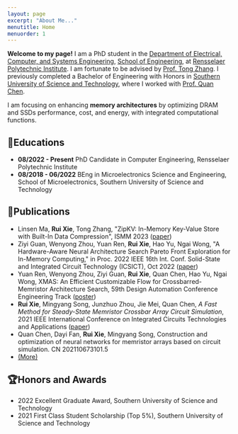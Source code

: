 ```yaml
---
layout: page
excerpt: "About Me..."
menutitle: Home
menuorder: 1
---
```

**Welcome to my page!** I am a PhD student in the [Department of Electrical, Computer, and Systems Engineering](https://www.ecse.rpi.edu/), [School of Engineering](https://eng.rpi.edu/), at [Rensselaer Polytechnic Institute](https://www.rpi.edu/). I am fortunate to be advised by [Prof. Tong Zhang](https://sites.ecse.rpi.edu/~tzhang/).
I previously completed a Bachelor of Engineering with Honors in [Southern University of Science and Technology](https://www.sustech.edu.cn/en/), where I worked with [Prof. Quan Chen](https://sme.sustech.edu.cn/en/index/teacher/neiye/id/40.html).

I am focusing on enhancing **memory architectures** by optimizing DRAM and SSDs performance, cost, and energy, with integrated computational functions.

## 🏫Educations

* **08/2022 - Present** PhD Candidate in Computer Engineering, Rensselaer Polytechnic Institute
* **08/2018 - 06/2022** BEng in Microelectronics Science and Engineering, School of Microelectronics, Southern University of Science and Technology


<!-- ## 📰News

* **06/2023** Our work accepcted by in ISMM 2023.
* **11/2021** An oral report at IEEE ICTA 2021 (Zhuhai) (Online).
* **09/2021** A work was accepted by [IEEE ICTA 2021](http://www.ieee-icta.net/) -->

## 📕Publications

* Linsen Ma, **Rui Xie**, Tong Zhang, "ZipKV: In-Memory Key-Value Store with Built-In Data Compression", ISMM 2023 ([paper](https://dl.acm.org/doi/abs/10.1145/3591195.3595273))
* Ziyi Guan, Wenyong Zhou, Yuan Ren, **Rui Xie**, Hao Yu, Ngai Wong, "A Hardware-Aware Neural Architecture Search Pareto Front Exploration for In-Memory Computing," in Proc. 2022 IEEE 16th Int. Conf. Solid-State and Integrated Circuit Technology (ICSICT), Oct 2022 ([paper](https://ieeexplore.ieee.org/document/9963263))
* Yuan Ren, Wenyong Zhou, Ziyi Guan, **Rui Xie**, Quan Chen, Hao Yu, Ngai Wong, XMAS: An Efficient Customizable Flow for Crossbarred-Memristor Architecture Search, 59th Design Automation Conference Engineering Track ([poster](https://59dac.conference-program.com/presentation/?id=ETPOST157&sess=sess187))
* **Rui Xie**, Mingyang Song, Junzhuo Zhou, Jie Mei, Quan Chen, *A Fast Method for Steady-State Memristor Crossbar Array Circuit Simulation*, 2021 IEEE International Conference on Integrated Circuits Technologies and Applications ([paper](https://ieeexplore.ieee.org/document/9661817))
* Quan Chen, Dayi Fan, **Rui Xie**, Mingyang Song, Construction and optimization of neural networks for memristor arrays based
on circuit simulation. CN 202110673101.5
* [(More)](publications.md)

<!-- ## 📒 Reviewer Experience
* ISCAS -->

## 🏆Honors and Awards

- 2022  Excellent Graduate Award, Southern University of Science and Technology
- 2021  First Class Student Scholarship (Top 5%), Southern University of Science and Technology

<!-- * Excellent Graduate in Southern University of Science and Technology, Jun. 2022
* Graduation with Honor: College Graduate Excellence Award, Jun. 2022
* First Class of the Merit Student Scholarship, Sep. 2021
* First Prize of College Student Innovation and Entrepreneurship Training Program, Mar. 2021 -->


<!-- (Last Updated Jan. 2024) -->

<!-- <div align=center>You are the No. <a href='https://www.counter12.com'><img src='https://www.counter12.com/img-Ay4w35cD6aCbb3Z4-22.gif' border='0' alt='free counter'></a> vistor of my homepage.<script type='text/javascript' src='https://www.counter12.com/ad.js?id=Ay4w35cD6aCbb3Z4'></script></div> -->

<!-- --- -->

<!-- for rickxie.cn -->

<script type='text/javascript' id='clustrmaps' src='//cdn.clustrmaps.com/map_v2.js?cl=ffffff&w=300&t=n&d=3p-vIrt5cRJ99hVpVm3E0PmXHIg3YvSe4uSxEE5vp7Q'></script>



<!-- <a class="twitter-timeline" data-width="800" data-height="600" data-theme="light" href="https://twitter.com/RickXie10?ref_src=twsrc%5Etfw">Tweets by RickXie10</a> <script async src="https://platform.twitter.com/widgets.js" charset="utf-8"></script> -->
